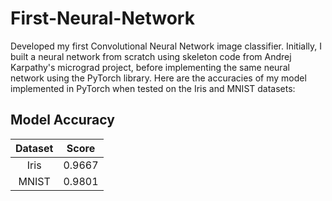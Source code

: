 # First-Neural-Network

Developed my first Convolutional Neural Network image classifier. Initially, I built a neural network from scratch using skeleton code from Andrej Karpathy's micrograd project, before implementing the same neural network using the PyTorch library. Here are the accuracies of my model implemented in PyTorch when tested on the Iris and MNIST datasets:

## Model Accuracy
| Dataset | Score |
| :---: | :---: |
| Iris | 0.9667 |
| MNIST | 0.9801 |
